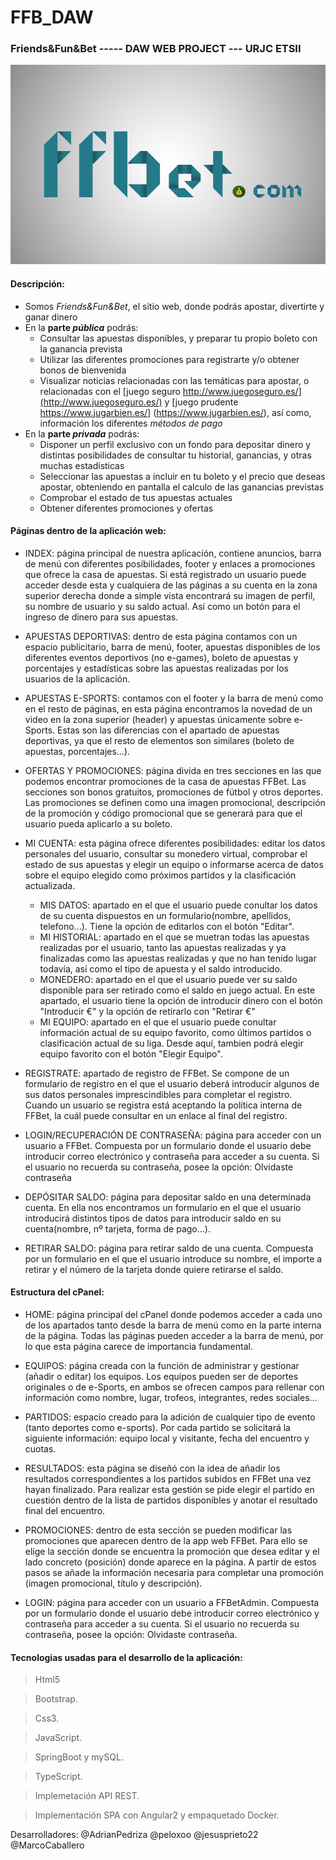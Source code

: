 # FFB_DAW
### Friends&amp;Fun&amp;Bet ----- DAW WEB PROJECT --- URJC ETSII

![Nuestro Logo](https://github.com/MarcoCaballero/FFB_DAW/blob/master/Project/PSpropios/LogoFFB.png)


#### Descripción: 

+ Somos _Friends&Fun&Bet_, el sitio web, donde podrás apostar, divertirte y ganar dinero 
+ En la **parte _pública_** podrás:
    - Consultar las apuestas disponibles, y preparar tu propio boleto con la ganancia prevista
    - Utilizar las diferentes promociones para registrarte y/o obtener bonos de bienvenida
    - Visualizar noticias relacionadas con las temáticas para apostar, o relacionadas con el [juego seguro http://www.juegoseguro.es/](http://www.juegoseguro.es/) y [juego prudente https://www.jugarbien.es/] (https://www.jugarbien.es/), así como, información los diferentes *métodos de pago* 
+ En la **parte _privada_** podrás:
    - Disponer un perfil exclusivo con un fondo para depositar dinero y distintas posibilidades de consultar tu historial, ganancias, y otras muchas estadisticas
    - Seleccionar las apuestas a incluir en tu boleto y el precio que deseas apostar, obteniendo en pantalla el calculo de las ganancias previstas
    - Comprobar el estado de tus apuestas actuales
    - Obtener diferentes promociones y ofertas
    
    
    
#### Páginas dentro de la aplicación web:


+ INDEX: página principal de nuestra aplicación, contiene anuncios, barra de menú con diferentes posibilidades, footer y enlaces a promociones que ofrece la casa de apuestas. Si está registrado un usuario puede acceder desde esta y cualquiera de las páginas a su cuenta en la zona superior derecha donde a simple vista encontrará su imagen de perfil, su nombre de usuario y su saldo actual. Así como un botón para el ingreso de dinero para sus apuestas.


+ APUESTAS DEPORTIVAS: dentro de esta página contamos con un espacio publicitario, barra de menú, footer, apuestas disponibles de los diferentes eventos deportivos (no e-games), boleto de apuestas y porcentajes y estadísticas sobre las apuestas realizadas por los usuarios de la aplicación.


+ APUESTAS E-SPORTS: contamos con el footer y la barra de menú como en el resto de páginas, en esta página encontramos la novedad de un video en la zona superior (header) y apuestas únicamente sobre e-Sports. Estas son las diferencias con el apartado de apuestas  deportivas, ya que el resto de elementos son similares (boleto de apuestas, porcentajes...).

+ OFERTAS Y PROMOCIONES: página divida en tres secciones en las que podemos encontrar promociones de la casa de apuestas FFBet. Las secciones son bonos gratuitos, promociones de fútbol y otros deportes. Las promociones se definen como una imagen promocional, descripción de la promoción y código promocional que se generará para que el usuario pueda aplicarlo a su boleto.


+ MI CUENTA: esta página ofrece diferentes posibilidades: editar los datos personales del usuario, consultar su monedero virtual, comprobar el estado de sus apuestas y elegir un equipo o informarse acerca de datos sobre el equipo elegido como próximos partidos y la clasificación actualizada.
    - MIS DATOS: apartado en el que el usuario puede conultar los datos de su cuenta dispuestos en un formulario(nombre, apellidos, telefono...). Tiene la opción de editarlos con el botón "Editar".
    - MI HISTORIAL: apartado en el que se muetran todas las apuestas realizadas por el usuario, tanto las apuestas realizadas y ya finalizadas como las apuestas realizadas y que no han tenido lugar todavía, así como el tipo de apuesta y el saldo introducido.
    - MONEDERO: apartado en el que el usuario puede ver su saldo disponible para ser retirado como el saldo en juego actual. En este apartado, el usuario tiene la opción de introducir dinero con el botón "Introducir €" y la opción de retirarlo con "Retirar €"
    - MI EQUIPO: apartado en el que el usuario puede conultar información actual de su equipo favorito, como últimos partidos o clasificación actual de su liga. Desde aquí, tambien podrá elegir equipo favorito con el botón "Elegir Equipo".

 
+ REGISTRATE: apartado de registro de FFBet. Se compone de un formulario de registro en el que el usuario deberá introducir algunos de sus datos personales imprescindibles para completar el registro. Cuando un usuario se registra está aceptando la política interna de FFBet, la cuál puede consultar en un enlace al final del registro.

+ LOGIN/RECUPERACIÓN DE CONTRASEÑA: página para acceder con un usuario a FFBet. Compuesta por un formulario donde el usuario debe introducir correo electrónico y contraseña para acceder a su cuenta. Si el usuario no recuerda su contraseña, posee la opción: Olvidaste contraseña

+ DEPÓSITAR SALDO: página para depositar saldo en una determinada cuenta. En ella nos encontramos un formulario en el que el usuario introducirá distintos tipos de datos para introducir saldo en su cuenta(nombre, nº tarjeta, forma de pago...).

+ RETIRAR SALDO: página para retirar saldo de una cuenta. Compuesta por un formulario en el que el usuario introduce su nombre, el importe a retirar y el número de la tarjeta donde quiere retirarse el saldo.




#### Estructura del cPanel:


+ HOME: página principal del cPanel donde podemos acceder a cada uno de los apartados tanto desde la barra de menú como en la parte interna de la página. Todas las páginas pueden acceder a la barra de menú, por lo que esta página carece de importancia fundamental.


+ EQUIPOS: página creada con la función de administrar y gestionar (añadir o editar) los equipos. Los equipos pueden ser de deportes originales o de e-Sports, en ambos se ofrecen campos para rellenar con información como nombre, lugar, trofeos, integrantes, redes sociales...


+ PARTIDOS: espacio creado para la adición de cualquier tipo de evento (tanto deportes como e-sports). Por cada partido se solicitará la siguiente información: equipo local y visitante, fecha del encuentro y cuotas.


+ RESULTADOS: esta página se diseñó con la idea de añadir los resultados correspondientes a los partidos subidos en FFBet una vez hayan finalizado. Para realizar esta gestión se pide elegir el partido en cuestión dentro de la lista de partidos disponibles y anotar el resultado final del encuentro.


+ PROMOCIONES: dentro de esta sección se pueden modificar las promociones que aparecen dentro de la app web FFBet. Para ello se elige la sección donde se encuentra la promoción que desea editar y el lado concreto (posición) donde aparece en la página. A partir de estos pasos se añade la información necesaria para completar una promoción (imagen promocional, título y descripción).

+ LOGIN: página para acceder con un usuario a FFBetAdmin. Compuesta por un formulario donde el usuario debe introducir correo electrónico y contraseña para acceder a su cuenta. Si el usuario no recuerda su contraseña, posee la opción: Olvidaste contraseña.



    
#### Tecnologias usadas para el desarrollo de la aplicación:
    
>Html5

>Bootstrap.

>Css3.

>JavaScript.

>SpringBoot y mySQL.

>TypeScript.

>Implemetación API REST.

>Implementación SPA con Angular2 y empaquetado Docker.
       

Desarrolladores:
@AdrianPedriza
@peloxoo
@jesusprieto22
@MarcoCaballero

